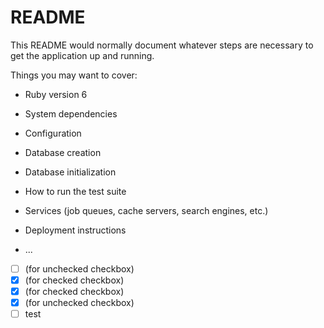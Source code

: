 # README

This README would normally document whatever steps are necessary to get the application up and running.

Things you may want to cover:

* Ruby version 6

* System dependencies

* Configuration

* Database creation

* Database initialization

* How to run the test suite

* Services (job queues, cache servers, search engines, etc.)

* Deployment instructions

* ...


- [ ] (for unchecked checkbox)
- [x] (for checked checkbox)
- [x] (for checked checkbox)
- [x] (for unchecked checkbox)
- [ ] test
